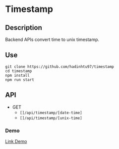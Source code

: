 # Timestamp

## Description
Backend APIs convert time to unix timestamp.

## Use
```
git clone https://github.com/hadinhtu97/timestamp
cd timestamp
npm install
npm run start
```

## API
* GET
  * `[]/api/timestamp/[date-time]`
  * `[]/api/timestamp/[unix-time]`

### Demo
[Link Demo](https://timestamp.hadinhtu97.repl.co/)
